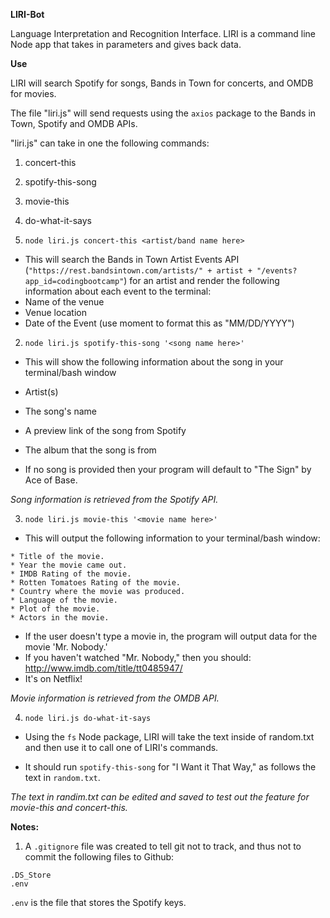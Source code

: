 **LIRI-Bot**

Language Interpretation and Recognition Interface. LIRI is a command line Node app that takes in parameters and gives back data.

**Use**

LIRI will search Spotify for songs, Bands in Town for concerts, and OMDB for movies.

The file "liri.js" will send requests using the `axios` package to the Bands in Town, Spotify and OMDB APIs.

"liri.js" can take in one the following commands:

1. concert-this
2. spotify-this-song
3. movie-this
4. do-what-it-says

1. `node liri.js concert-this <artist/band name here>`

* This will search the Bands in Town Artist Events API (`"https://rest.bandsintown.com/artists/" + artist + "/events?app_id=codingbootcamp"`) for an artist and render the following information about each event to the terminal:
* Name of the venue
* Venue location
* Date of the Event (use moment to format this as "MM/DD/YYYY")

2. `node liri.js spotify-this-song '<song name here>'`

* This will show the following information about the song in your terminal/bash window

* Artist(s)

* The song's name

* A preview link of the song from Spotify

* The album that the song is from

* If no song is provided then your program will default to "The Sign" by Ace of Base.

*Song information is retrieved from the Spotify API.*

3. `node liri.js movie-this '<movie name here>'`

* This will output the following information to your terminal/bash window:

```
* Title of the movie.
* Year the movie came out.
* IMDB Rating of the movie.
* Rotten Tomatoes Rating of the movie.
* Country where the movie was produced.
* Language of the movie.
* Plot of the movie.
* Actors in the movie.
```

* If the user doesn't type a movie in, the program will output data for the movie 'Mr. Nobody.'
* If you haven't watched "Mr. Nobody," then you should: <http://www.imdb.com/title/tt0485947/>
* It's on Netflix!

*Movie information is retrieved from the OMDB API.*

4. `node liri.js do-what-it-says`

* Using the `fs` Node package, LIRI will take the text inside of random.txt and then use it to call one of LIRI's commands.

* It should run `spotify-this-song` for "I Want it That Way," as follows the text in `random.txt`.

*The text in randim.txt can be edited and saved to test out the feature for movie-this and concert-this.*

**Notes:**

1. A `.gitignore` file was created to tell git not to track, and thus not to commit the following files to Github:

```node_modules
.DS_Store
.env
```
`.env` is the file that stores the Spotify keys.













